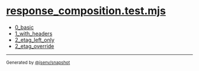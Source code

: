 # [response_composition.test.mjs](../response_composition.test.mjs)


- [0_basic](0_basic/0_basic.md)
- [1_with_headers](1_with_headers/1_with_headers.md)
- [2_etag_left_only](2_etag_left_only/2_etag_left_only.md)
- [2_etag_override](2_etag_override/2_etag_override.md)

---

<sub>
  Generated by <a href="https://github.com/jsenv/core/tree/main/packages/independent/snapshot">@jsenv/snapshot</a>
</sub>
